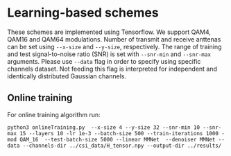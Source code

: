 # Learning-based schemes
These schemes are implemented using Tensorflow. We support QAM4, QAM16 and QAM64 modulations. Number of transmit and receive anttenas can be set using ``--x-size`` and ``--y-size``, respectively. The range of training and test signal-to-noise ratio (SNR) is set with ``--snr-min`` and ``--snr-max`` arguments. Please use ``--data`` flag in order to specify using specific channels dataset. Not feeding this flag is interpreted for independent and identically distributed Gaussian channels.

## Online training
For online training algorithm run:
```
python3 onlineTraining.py  --x-size 4 --y-size 32 --snr-min 10 --snr-max 15 --layers 10 -lr 1e-3 --batch-size 500 --train-iterations 1000 -mod QAM_16  --test-batch-size 5000 --linear MMNet  --denoiser MMNet --data --channels-dir ../csi_data/H_tensor.npy --output-dir ../results/
```
